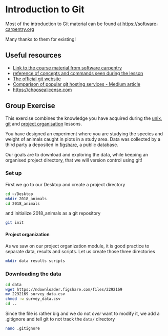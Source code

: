 # Introduction to Git

Most of the introduction to Git material can be found at <https://software-carpentry.org>

Many thanks to them for existing!

## Useful resources

* [Link to the course material from software carpentry](http://swcarpentry.github.io/git-novice/)
* [reference of concepts and commands seen during the lesson](http://swcarpentry.github.io/git-novice/reference/)
* [The official git website](https://git-scm.com)
* [Comparison of popular git hosting services - Medium article](https://medium.com/flow-ci/github-vs-bitbucket-vs-gitlab-vs-coding-7cf2b43888a1)
* <https://choosealicense.com>

## Group Exercise

This exercise combines the knowledge you have acquired during the [unix](unix), [git](git) and [project organisation](project_org) lessons.

You have designed an experiment where you are studying the species and weight of animals caught in plots in a study area.
Data was collected by a third party a deposited in [figshare](https://figshare.com/articles/Portal_Project_Teaching_Database/1314459), a public database.

Our goals are to download and exploring the data, while keeping an organised project directory, that we will version control using git!

### Set up

First we go to our Desktop and create a project directory

```bash
cd ~/Desktop
mkdir 2018_animals
cd 2018_animals
```

and initialize 2018_animals as a git repository

```bash
git init
```

#### Project organization

As we saw on our project organization module, it is good practice to separate data, results and scripts.
Let us create those three directories

```bash
mkdir data results scripts
```

### Downloading the data

```bash
cd data
wget https://ndownloader.figshare.com/files/2292169
mv 2292169 survey_data.csv
chmod -w survey_data.csv
cd ..
```

Since the file is rather big and we do not *ever* want to modify it, we add a .gitignore and tell git to not track the `data/`
directory

```bash
nano .gitignore
```

